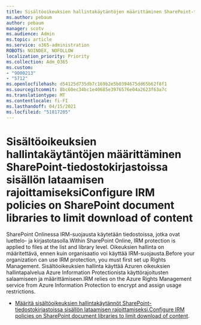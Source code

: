 ```yaml
---
title: Sisältöoikeuksien hallintakäytäntöjen määrittäminen SharePoint-tiedostokirjastoissa sisällön lataamisen rajoittamiseksi
ms.author: pebaum
author: pebaum
manager: scotv
ms.audience: Admin
ms.topic: article
ms.service: o365-administration
ROBOTS: NOINDEX, NOFOLLOW
localization_priority: Priority
ms.collection: Adm_O365
ms.custom:
- "9000213"
- "5712"
ms.openlocfilehash: d54125d735db7c169b2e5b0394675dd65b62f8f1
ms.sourcegitcommit: 8bc60ec34bc1e40685e3976576e04a2623f63a7c
ms.translationtype: MT
ms.contentlocale: fi-FI
ms.lasthandoff: 04/15/2021
ms.locfileid: "51817205"
---
```

# <a name="configure-irm-policies-on-sharepoint-document-libraries-to-limit-download-of-content"></a><span data-ttu-id="0d914-102">Sisältöoikeuksien hallintakäytäntöjen määrittäminen SharePoint-tiedostokirjastoissa sisällön lataamisen rajoittamiseksi</span><span class="sxs-lookup"><span data-stu-id="0d914-102">Configure IRM policies on SharePoint document libraries to limit download of content</span></span>

<span data-ttu-id="0d914-103">SharePoint Onlinessa IRM-suojausta käytetään tiedostoissa, jotka ovat luettelo- ja kirjastotasolla.</span><span class="sxs-lookup"><span data-stu-id="0d914-103">Within SharePoint Online, IRM protection is applied to files at the list and library level.</span></span> <span data-ttu-id="0d914-104">Oikeuksien hallinta on määritettävä, ennen kuin organisaatio voi käyttää IRM-suojausta.</span><span class="sxs-lookup"><span data-stu-id="0d914-104">Before your organization can use IRM protection, you must first set up Rights Management.</span></span> <span data-ttu-id="0d914-105">Sisältöoikeuksien hallinta käyttää Azuren oikeuksien hallintapalvelua Azure Information Protectionista käyttörajoitusten salaamiseen ja määrittämiseen.</span><span class="sxs-lookup"><span data-stu-id="0d914-105">IRM relies on the Azure Rights Management service from Azure Information Protection to encrypt and assign usage restrictions.</span></span>

- <span data-ttu-id="0d914-106">[Määritä sisältöoikeuksien hallintakäytännöt SharePoint-tiedostokirjastoissa sisällön lataamisen rajoittamiseksi.](https://docs.microsoft.com/microsoft-365/compliance/set-up-irm-in-sp-admin-center)</span><span class="sxs-lookup"><span data-stu-id="0d914-106">[Configure IRM policies on SharePoint document libraries to limit download of content](https://docs.microsoft.com/microsoft-365/compliance/set-up-irm-in-sp-admin-center).</span></span>
